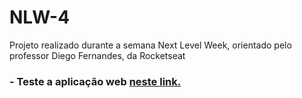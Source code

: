 # NLW-4
Projeto realizado durante a semana Next Level Week, orientado pelo professor Diego Fernandes, da Rocketseat

### - Teste a aplicação web <a href="https://breathin.vercel.app/">neste link. </a>
